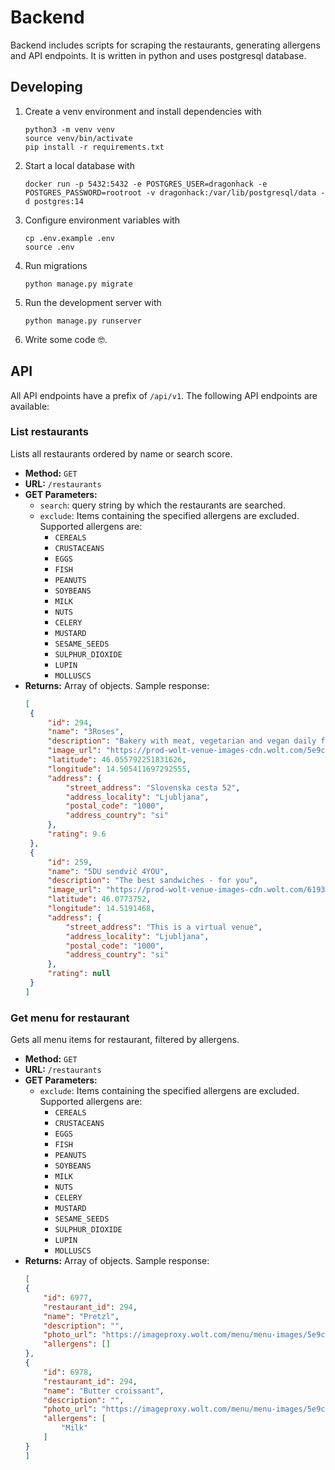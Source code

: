 # Backend

Backend includes scripts for scraping the restaurants, generating allergens and API endpoints.
It is written in python and uses postgresql database.

## Developing

1. Create a venv environment and install dependencies with
    ```shell
    python3 -m venv venv
    source venv/bin/activate
    pip install -r requirements.txt
    ```
2. Start a local database with
    ```shell
    docker run -p 5432:5432 -e POSTGRES_USER=dragonhack -e POSTGRES_PASSWORD=rootroot -v dragonhack:/var/lib/postgresql/data -d postgres:14
    ```
3. Configure environment variables with
    ```shell
    cp .env.example .env
    source .env
    ```
4. Run migrations
    ```shell=
    python manage.py migrate
    ```
5. Run the development server with
    ```shell
    python manage.py runserver
    ```
6. Write some code 🤓.

## API

All API endpoints have a prefix of `/api/v1`.
The following API endpoints are available:

### List restaurants

Lists all restaurants ordered by name or search score.

- **Method:** `GET`
- **URL:** `/restaurants`
- **GET Parameters:**
    - `search`: query string by which the restaurants are searched.
    - `exclude`: Items containing the specified allergens are excluded. Supported allergens are:
        - `CEREALS`
        - `CRUSTACEANS`
        - `EGGS`
        - `FISH`
        - `PEANUTS`
        - `SOYBEANS`
        - `MILK`
        - `NUTS`
        - `CELERY`
        - `MUSTARD`
        - `SESAME_SEEDS`
        - `SULPHUR_DIOXIDE`
        - `LUPIN`
        - `MOLLUSCS`
- **Returns:** Array of objects. Sample response:
   ```json
   [
    {
        "id": 294,
        "name": "3Roses",
        "description": "Bakery with meat, vegetarian and vegan daily fresh products",
        "image_url": "https://prod-wolt-venue-images-cdn.wolt.com/5e9cbd16f23c0e4bc0b0520d/bbab1430-8281-11ea-8538-0a586467b81d_3roses_listmenu_sps_005.jpg",
        "latitude": 46.055792251831626,
        "longitude": 14.505411697292555,
        "address": {
            "street_address": "Slovenska cesta 52",
            "address_locality": "Ljubljana",
            "postal_code": "1000",
            "address_country": "si"
        },
        "rating": 9.6
    },
    {
        "id": 259,
        "name": "5DU sendvič 4YOU",
        "description": "The best sandwiches - for you",
        "image_url": "https://prod-wolt-venue-images-cdn.wolt.com/6193d0eba2e115583e8804d6/38ad5ed2-4c63-11ec-9b69-120f7102529d_5dusendvic4u_menu_fe_5.jpg",
        "latitude": 46.0773752,
        "longitude": 14.5191468,
        "address": {
            "street_address": "This is a virtual venue",
            "address_locality": "Ljubljana",
            "postal_code": "1000",
            "address_country": "si"
        },
        "rating": null
    }
   ]
   ```
  
### Get menu for restaurant

Gets all menu items for restaurant, filtered by allergens.

- **Method:** `GET`
- **URL:** `/restaurants`
- **GET Parameters:**
    - `exclude`: Items containing the specified allergens are excluded. Supported allergens are:
        - `CEREALS`
        - `CRUSTACEANS`
        - `EGGS`
        - `FISH`
        - `PEANUTS`
        - `SOYBEANS`
        - `MILK`
        - `NUTS`
        - `CELERY`
        - `MUSTARD`
        - `SESAME_SEEDS`
        - `SULPHUR_DIOXIDE`
        - `LUPIN`
        - `MOLLUSCS`
- **Returns:** Array of objects. Sample response:
    ```json
    [
    {
        "id": 6977,
        "restaurant_id": 294,
        "name": "Pretzl",
        "description": "",
        "photo_url": "https://imageproxy.wolt.com/menu/menu-images/5e9cc00e2fd72eefb23102be/a359bbfe-8289-11ea-a427-0a58647f88f1_3roses_product_sps_002.jpeg",
        "allergens": []
    },
    {
        "id": 6978,
        "restaurant_id": 294,
        "name": "Butter croissant",
        "description": "",
        "photo_url": "https://imageproxy.wolt.com/menu/menu-images/5e9cc00e2fd72eefb23102be/b55477c2-8289-11ea-8c4b-0a586467167c_3roses_product_sps_003.jpeg",
        "allergens": [
            "Milk"
        ]
    }
    ]
    ```